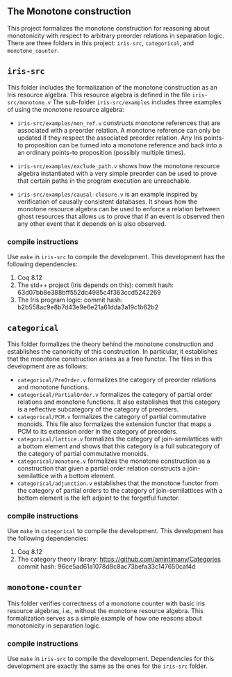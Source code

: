 The Monotone construction
---------------------------

This project formalizes the monotone construction for reasoning about monotonicity with respect to arbitrary preorder relations in separation logic.
There are three folders in this project: `iris-src`, `categorical`, and `monotone_counter`.


## `iris-src`

This folder includes the formalization of the monotone construction as an Iris resource algebra.
This resource algebra is defined in the file `iris-src/monotone.v`
The sub-folder `iris-src/examples` includes three examples of using the monotone resource algebra:

- `iris-src/examples/mon_ref.v` constructs monotone references that are associated with a preorder relation.
   A monotone reference can only be updated if they respect the associated preorder relation.
   Any Iris points-to proposition can be turned into a monotone reference and back into a an ordinary points-to proposition (possibly multiple times).

- `iris-src/examples/exclude_path.v` shows how the monotone resource algebra instantiated with a very simple preorder can be used to prove that certain paths in the program execution are unreachable.

- `iris-src/examples/causal-closure.v` is an example inspired by verification of causally consistent databases.
   It shows how the monotone resource algebra can be used to enforce a relation between ghost resources that allows us to prove that if an event is observed then any other event that it depends on is also observed.

### compile instructions

Use `make` in `iris-src` to compile the development. This development has the following dependencies:
1. Coq 8.12
2. The std++ project (Iris depends on this): commit hash: 63d07bb8e388bff552dc4985c4f363ccd5242269
3. The Iris program logic: commit hash: b2b558ac9e8b7d43e9e6e21a61dda3a19c1b62b2


## `categorical`

This folder formalizes the theory behind the monotone construction and establishes the canonicity of this construction.
In particular, it establishes that the monotone construction arises as a free functor.
The files in this development are as follows:

- `categorical/PreOrder.v` formalizes the category of preorder relations and monotone functions.
- `categorical/PartialOrder.v` formalizes the category of partial order relations and monotone functions. It also establishes that this category is a reflective subcategory of the category of preorders.
- `categorical/PCM.v` formalizes the category of partial commutative monoids. This file also formalizes the extension functor that maps a PCM to its extension order in the category of preorders.
- `categorical/lattice.v` formalizes the category of join-semilattices with a bottom element and shows that this category is a full subcategory of the category of partial commutative monoids.
- `categorical/monotone.v` formalizes the monotone construction as a construction that given a partial order relation constructs a join-semilattice with a bottom element.
- `categorical/adjunction.v` establishes that the monotone functor from the category of partial orders to the category of join-semilattices with a bottom element is the left adjoint to the forgetful functor.

### compile instructions

Use `make` in `categorical` to compile the development. This development has the following dependencies:
1. Coq 8.12
2. The category theory library: https://github.com/amintimany/Categories commit hash: 96ce5ad61a1078d8c8ac73befa33c147650caf4d

## `monotone-counter`

This folder verifies correctness of a monotone counter with basic iris resource algebras, i.e., without the monotone resource algebra.
This formalization serves as a simple example of how one reasons about monotonicity in separation logic.

### compile instructions

Use `make` in `iris-src` to compile the development. Dependencies for this development are exactly the same as the ones for the `iris-src` folder.
